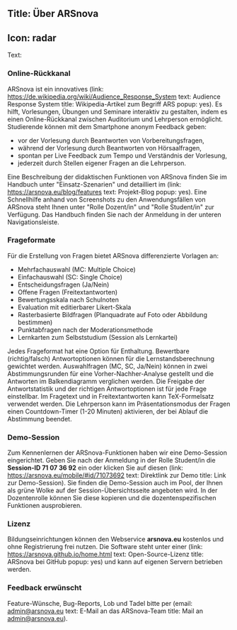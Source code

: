 Title: Über ARSnova
----
Icon: radar
----
Text:

### Online-Rückkanal

ARSnova ist ein innovatives (link: https://de.wikipedia.org/wiki/Audience_Response_System text: Audience Response System title: Wikipedia-Artikel zum Begriff ARS popup: yes). Es hilft, Vorlesungen, Übungen und Seminare interaktiv zu gestalten, indem es einen Online-Rückkanal zwischen Auditorium und Lehrperson ermöglicht. Studierende können mit dem Smartphone anonym Feedback geben:

* vor der Vorlesung durch Beantworten von Vorbereitungsfragen,
* während der Vorlesung durch Beantworten von Hörsaalfragen,
* spontan per Live Feedback zum Tempo und Verständnis der Vorlesung,
* jederzeit durch Stellen eigener Fragen an die Lehrperson.

Eine Beschreibung der didaktischen Funktionen von ARSnova finden Sie im Handbuch unter "Einsatz-Szenarien" und detailliert im (link: https://arsnova.eu/blog/features text: Projekt-Blog popup: yes). Eine Schnellhilfe anhand von Screenshots zu den Anwendungsfällen von ARSnova steht Ihnen unter "Rolle Dozent/in" und "Rolle Student/in" zur Verfügung. Das Handbuch finden Sie nach der Anmeldung in der unteren Navigationsleiste.

### Frageformate  

Für die Erstellung von Fragen bietet ARSnova differenzierte Vorlagen an:

* Mehrfachauswahl (MC: Multiple Choice)
* Einfachauswahl (SC: Single Choice)
* Entscheidungsfragen (Ja/Nein)
* Offene Fragen (Freitextantworten)
* Bewertungsskala nach Schulnoten
* Evaluation mit editierbarer Likert-Skala
* Rasterbasierte Bildfragen (Planquadrate auf Foto oder Abbildung bestimmen)
* Punktabfragen nach der Moderationsmethode
* Lernkarten zum Selbststudium (Session als Lernkartei)

Jedes Frageformat hat eine Option für Enthaltung. Bewertbare (richtig/falsch) Antwortoptionen können für die Lernstandsberechnung gewichtet werden. Auswahlfragen (MC, SC, Ja/Nein) können in zwei Abstimmungsrunden für eine Vorher-Nachher-Analyse gestellt und die Antworten im Balkendiagramm verglichen werden. Die Freigabe der Antwortstatistik und der richtigen Antwortoptionen ist für jede Frage einstellbar. Im Fragetext und in Freitextantworten kann TeX-Formelsatz verwendet werden. Die Lehrperson kann im Präsentationsmodus der Fragen einen Countdown-Timer (1-20 Minuten) aktivieren, der bei Ablauf die Abstimmung beendet.

### Demo-Session

Zum Kennenlernen der ARSnova-Funktionen haben wir eine Demo-Session eingerichtet. Geben Sie nach der Anmeldung in der Rolle Student/in die **Session-ID 71 07 36 92** ein oder klicken Sie auf diesen (link: https://arsnova.eu/mobile/#id/71073692 text: Direktlink zur Demo title: Link zur Demo-Session). Sie finden die Demo-Session auch im Pool, der Ihnen als grüne Wolke auf der Session-Übersichtsseite angeboten wird. In der Dozentenrolle können Sie diese kopieren und die dozentenspezifischen Funktionen ausprobieren.

### Lizenz

Bildungseinrichtungen können den Webservice **arsnova.eu** kostenlos und ohne Registrierung frei nutzen. Die Software steht unter einer (link: https://arsnova.github.io/home.html text: Open-Source-Lizenz title: ARSnova bei GitHub popup: yes) und kann auf eigenen Servern betrieben werden.

### Feedback erwünscht

Feature-Wünsche, Bug-Reports, Lob und Tadel bitte per (email: admin@arsnova.eu text: E-Mail an das ARSnova-Team title: Mail an admin@arsnova.eu).
